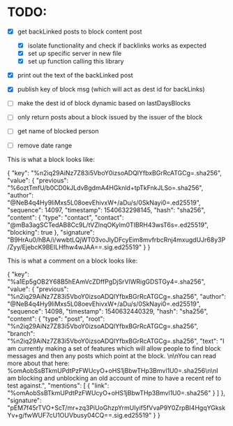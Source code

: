 # TODO:

-[x] get backLinked posts to block content post
  -[x] isolate functionality and check if backlinks works as expected
  -[x] set up specific server in new file
  -[x] set up function calling this library
-[x] print out the text of the backLinked post
-[x] publish key of block msg (which will act as dest id for backLinks)
-[ ] make the dest id of block dynamic based on lastDaysBlocks 
-[ ] only return posts about a block issued by the issuer of the block 
-[ ] get name of blocked person 
-[ ] remove date range



This is what a block looks like:


{
  "key": "%n2iq29AiNz7Z83i5VboY0izsoADQlYfbxBGrRcATGCg=.sha256",
  "value": {
    "previous": "%6oztTmfU/b0CD0kJLdvBgdmA4HGknld+tpTkFnkJLSo=.sha256",
    "author": "@NeB4q4Hy9IiMxs5L08oevEhivxW+/aDu/s/0SkNayi0=.ed25519",
    "sequence": 14097,
    "timestamp": 1540632298145,
    "hash": "sha256",
    "content": {
      "type": "contact",
      "contact": "@mBa3agSCTedAB8Cc9L/tVZlnqOKylm0TIBRH43wsT6s=.ed25519",
      "blocking": true
    },
    "signature": "B9HrAu0/hBA/i/wwbtLQjWT03voJlyDFcyEim8mvfrbcRnj4mxugdUJr68y3P/Zyy/EjebcK9BEILHfhw4wJAA==.sig.ed25519"
  }
}


This is what a comment on a block looks like:

{
  "key": "%a1Ep5gOB2Y68B5hEAmVcZDffPgDjSrVIWRigGDSTGy4=.sha256",
  "value": {
    "previous": "%n2iq29AiNz7Z83i5VboY0izsoADQlYfbxBGrRcATGCg=.sha256",
    "author": "@NeB4q4Hy9IiMxs5L08oevEhivxW+/aDu/s/0SkNayi0=.ed25519",
    "sequence": 14098,
    "timestamp": 1540632440329,
    "hash": "sha256",
    "content": {
      "type": "post",
      "root": "%n2iq29AiNz7Z83i5VboY0izsoADQlYfbxBGrRcATGCg=.sha256",
      "branch": "%n2iq29AiNz7Z83i5VboY0izsoADQlYfbxBGrRcATGCg=.sha256",
      "text": "I am currently making a set of features which will allow people to find block messages and then any posts which point at the block. \n\nYou can read more about that here: %omAobSsBTkmUPdtPzFWUcyO+oHS1jBbwTHp3Bmvl1U0=.sha256\n\nI am blocking and unblocking an old account of mine to have a recent ref to test against.",
      "mentions": [
        {
          "link": "%omAobSsBTkmUPdtPzFWUcyO+oHS1jBbwTHp3Bmvl1U0=.sha256"
        }
      ]
    },
    "signature": "pEM7f45rTVO+ScT/mr+zq3PiUoGhzpYrmUIyif5fVvaP9Y0ZrpBI4HgqYGkskYv+g/fwWUF7cU1OUVbusy04CQ==.sig.ed25519"
  }
}
